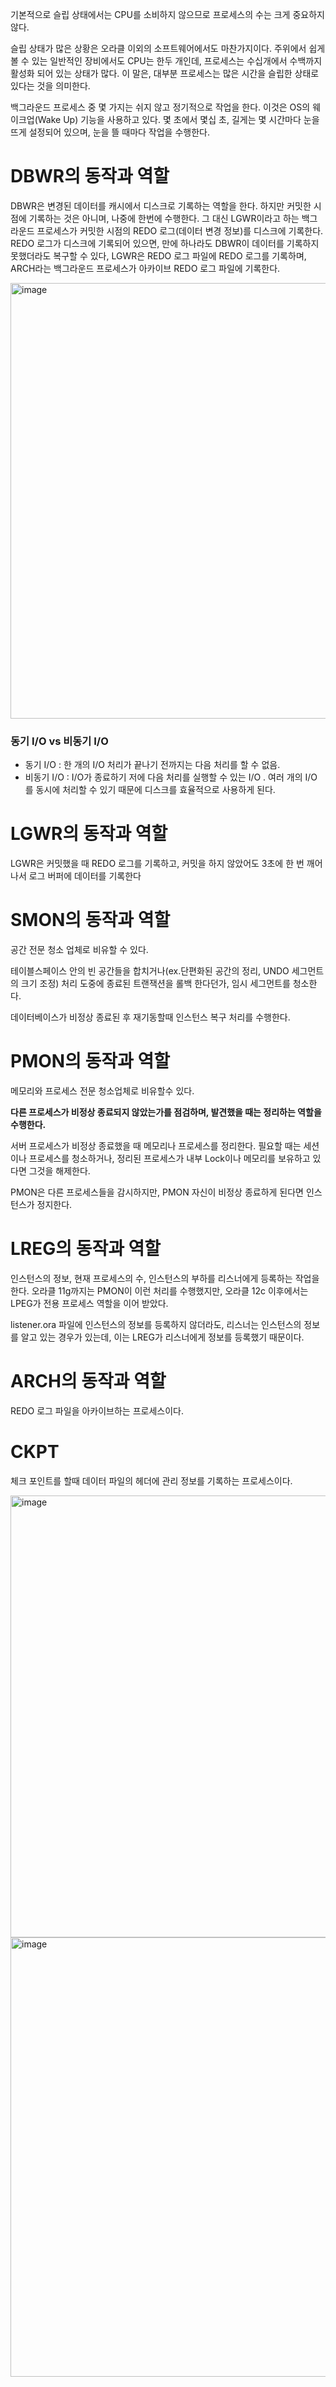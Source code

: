 기본적으로 슬립 상태에서는 CPU를 소비하지 않으므로 프로세스의 수는 크게 중요하지 않다.

슬립 상태가 많은 상황은 오라클 이외의 소프트웨어에서도 마찬가지이다. 주위에서 쉽게 볼 수 있는 일반적인 장비에서도 CPU는 한두 개인데, 프로세스는 수십개에서 수백까지 활성화 되어 있는 상태가 많다. 이 말은, 대부분 프로세스는 많은 시간을 슬립한 상태로 있다는 것을 의미한다. 

백그라운드 프로세스 중 몇 가지는 쉬지 않고 정기적으로 작업을 한다. 이것은 OS의 웨이크업(Wake Up) 기능을 사용하고 있다. 몇 초에서 몇십 초, 길게는 몇 시간마다 눈을 뜨게 설정되어 있으며, 눈을 뜰 때마다 작업을 수행한다. 

# DBWR의 동작과 역할

DBWR은 변경된 데이터를 캐시에서 디스크로 기록하는 역할을 한다. 하지만 커밋한 시점에 기록하는 것은 아니며, 나중에 한번에 수행한다. 그 대신 LGWR이라고 하는 백그라운드 프로세스가 커밋한 시점의 REDO 로그(데이터 변경 정보)를 디스크에 기록한다. REDO 로그가 디스크에 기록되어 있으면, 만에 하나라도 DBWR이 데이터를 기록하지 못했더라도 복구할 수 있다, LGWR은 REDO 로그 파일에 REDO 로그를 기록하며, ARCH라는 백그라운드 프로세스가 아카이브 REDO 로그 파일에 기록한다. 

<img width="697" alt="image" src="https://github.com/jeongye01/TIL/assets/74299317/72c1410f-4d35-4830-a8cf-8fc2a1bd82dd">

### 동기 I/O vs 비동기 I/O

- 동기 I/O : 한 개의 I/O 처리가 끝나기 전까지는 다음 처리를 할 수 없음.
- 비동기 I/O : I/O가 종료하기 저에 다음 처리를 실행할 수 있는 I/O . 여러 개의 I/O 를 동시에 처리할 수 있기 때문에 디스크를 효율적으로 사용하게 된다.

# LGWR의 동작과 역할

LGWR은 커밋했을 때 REDO 로그를 기록하고, 커밋을 하지 않았어도 3초에 한 번 깨어나서 로그 버퍼에 데이터를 기록한다 

# SMON의 동작과 역할

공간 전문 청소 업체로 비유할 수 있다. 

테이블스페이스 안의 빈 공간들을 합치거나(ex.단편화된 공간의 정리,  UNDO 세그먼트의 크기 조정) 처리 도중에 종료된 트랜잭션을 롤백 한다던가, 임시 세그먼트를 청소한다. 

데이터베이스가 비정상 종료된 후 재기동할때 인스턴스 복구 처리를 수행한다. 

# PMON의 동작과 역할

메모리와 프로세스 전문 청소업체로 비유할수 있다.

**다른 프로세스가 비정상 종료되지 않았는가를 점검하며, 발견했을 때는 정리하는 역할을 수행한다.**

서버 프로세스가 비정상 종료했을 때 메모리나 프로세스를 정리한다. 필요할 때는 세션이나 프로세스를 청소하거나, 정리된 프로세스가 내부 Lock이나 메모리를 보유하고 있다면 그것을 해제한다. 

PMON은 다른 프로세스들을 감시하지만, PMON 자신이 비정상 종료하게 된다면 인스턴스가 정지한다. 

# LREG의 동작과 역할

인스턴스의 정보, 현재 프로세스의 수, 인스턴스의 부하를 리스너에게 등록하는 작업을 한다. 오라클 11g까지는 PMON이 이런 처리를 수행했지만, 오라클 12c 이후에서는 LPEG가 전용 프로세스 역할을 이어 받았다.

listener.ora 파일에 인스턴스의 정보를 등록하지 않더라도, 리스너는 인스턴스의 정보를 알고 있는 경우가 있는데, 이는 LREG가 리스너에게 정보를 등록했기 때문이다. 

# ARCH의 동작과 역할

REDO 로그 파일을 아카이브하는 프로세스이다. 

# CKPT

체크 포인트를 할때 데이터 파일의 헤더에 관리 정보를 기록하는 프로세스이다. 

<img width="707" alt="image" src="https://github.com/jeongye01/TIL/assets/74299317/de7d7262-9dc2-4f48-aef1-dc26fd999cc7">

<img width="703" alt="image" src="https://github.com/jeongye01/TIL/assets/74299317/48e123b0-5ba5-42de-ad53-1391122d4b77">
